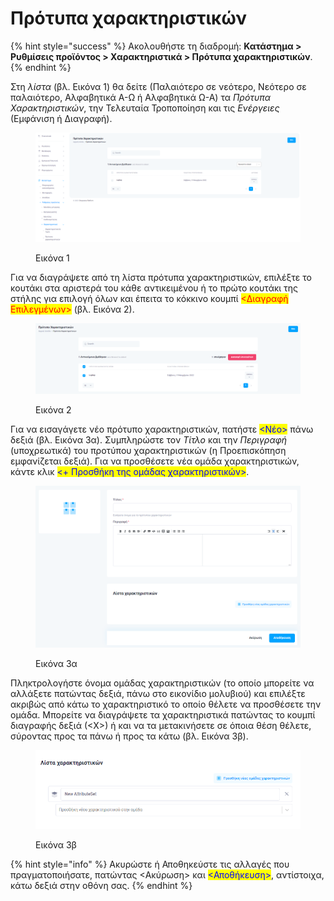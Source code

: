 # Πρότυπα χαρακτηριστικών

{% hint style="success" %}
Ακολουθήστε τη διαδρομή: **Κατάστημα > Ρυθμίσεις προϊόντος > Χαρακτηριστικά > Πρότυπα χαρακτηριστικών**.
{% endhint %}

Στη _λίστα_ (βλ. Εικόνα 1) θα δείτε (Παλαιότερο σε νεότερο, Νεότερο σε παλαιότερο, Αλφαβητικά Α-Ω ή Αλφαβητικά Ω-Α) τα _Πρότυπα Χαρακτηριστικών_, την Τελευταία Τροποποίηση και τις _Ενέργειες_ (Εμφάνιση ή Διαγραφή).

<figure><img src="../../../../.gitbook/assets/ScreenHunter 677.png" alt=""><figcaption><p>Εικόνα 1</p></figcaption></figure>

Για να διαγράψετε από τη λίστα πρότυπα χαρακτηριστικών, επιλέξτε το κουτάκι στα αριστερά του κάθε αντικειμένου ή το πρώτο κουτάκι της στήλης για επιλογή όλων και έπειτα το κόκκινο κουμπί <mark style="color:red;"><Διαγραφή Επιλεγμένων></mark> (βλ. Εικόνα 2).

<figure><img src="../../../../.gitbook/assets/ScreenHunter 678.png" alt=""><figcaption><p>Εικόνα 2</p></figcaption></figure>



Για να εισαγάγετε νέο πρότυπο χαρακτηριστικών, πατήστε <mark style="color:blue;"><Νέο></mark> πάνω δεξιά (βλ. Εικόνα 3α). Συμπληρώστε τον _Τίτλο_ και την _Περιγραφή_ (υποχρεωτικά) του προτύπου χαρακτηριστικών (η Προεπισκόπηση εμφανίζεται δεξιά). Για να προσθέσετε νέα ομάδα χαρακτηριστικών, κάντε κλικ <mark style="color:blue;"><+ Προσθήκη της ομάδας χαρακτηριστικών></mark>.

<figure><img src="../../../../.gitbook/assets/ScreenHunter 679.png" alt=""><figcaption><p>Εικόνα 3α</p></figcaption></figure>



Πληκτρολογήστε όνομα ομάδας χαρακτηριστικών (το οποίο μπορείτε να αλλάξετε πατώντας δεξιά, πάνω στο εικονίδιο μολυβιού) και επιλέξτε ακριβώς από κάτω το χαρακτηριστικό το οποίο θέλετε να προσθέσετε την ομάδα. Μπορείτε να διαγράψετε τα χαρακτηριστικά πατώντας το κουμπί διαγραφής δεξιά (<Χ>) ή και να τα μετακινήσετε σε όποια θέση θέλετε, σύροντας προς τα πάνω ή προς τα κάτω (βλ. Εικόνα 3β).

<figure><img src="../../../../.gitbook/assets/ScreenHunter 680.png" alt="" width="563"><figcaption><p>Εικόνα 3β</p></figcaption></figure>

{% hint style="info" %}
Ακυρώστε ή Αποθηκεύστε τις αλλαγές που πραγματοποιήσατε, πατώντας <Ακύρωση> και <mark style="color:blue;"><Αποθήκευση></mark>, αντίστοιχα, κάτω δεξιά στην οθόνη σας.
{% endhint %}

